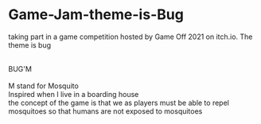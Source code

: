# Game-Jam-theme-is-Bug


taking part in a game competition hosted by Game Off 2021 on itch.io. The theme is bug

<br>BUG'M<br>
<br>M stand for Mosquito
<br>Inspired when I live in a boarding house<br>
the concept of the game is that we as players must be able to repel mosquitoes so that humans are not exposed to mosquitoes
